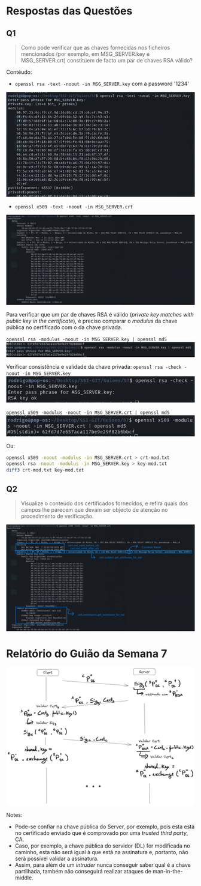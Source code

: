 # Respostas das Questões


## Q1

> Como pode verificar que as chaves fornecidas nos ficheiros mencionados (por exemplo, em MSG_SERVER.key e MSG_SERVER.crt) constituem de facto um par de chaves RSA válido?

Contéudo:
- `openssl rsa -text -noout -in MSG_SERVER.key` com a password '1234'

![alt text](image-1.png)

- `openssl x509 -text -noout -in MSG_SERVER.crt`

![alt text](image.png)

Para verificar que um par de chaves RSA é válido (*private key matches with public key in the certificate*), é preciso comparar o *modulus* da chave pública no certificado com o da chave privada.

`openssl rsa -modulus -noout -in MSG_SERVER.key | openssl md5`
![alt text](image-2.png)

Verificar consistência e validade da chave privada:
`openssl rsa -check -noout -in MSG_SERVER.key`
![alt text](image-3.png)

`openssl x509 -modulus -noout -in MSG_SERVER.crt | openssl md5`
![alt text](image-4.png)

Ou:
```bash
openssl x509 -noout -modulus -in MSG_SERVER.crt > crt-mod.txt
openssl rsa -noout -modulus -in MSG_SERVER.key > key-mod.txt
diff3 crt-mod.txt key-mod.txt
```

## Q2

> Visualize o conteúdo dos certificados fornecidos, e refira quais dos campos lhe parecem que devam ser objecto de atenção no procedimento de verificação.

![alt text](image-5.png)

# Relatório do Guião da Semana 7

![alt text](image-6.png)

Notes:
- Pode-se confiar na chave pública do Server, por exemplo, pois esta está no certificado enviado que é comprovado por uma _trusted third party_, CA.
- Caso, por exemplo, a chave pública do servidor (DL) for modificada no caminho, esta não será igual à que está na assinatura e, portanto, não será possível validar a assinatura.
- Assim, para além de um _intruder_ nunca conseguir saber qual é a chave partilhada, também não conseguirá realizar ataques de man-in-the-middle.